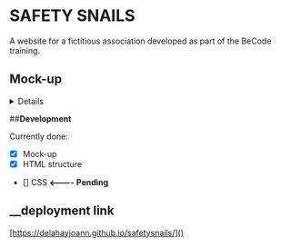 # __SAFETY SNAILS__

A website for a fictitious association developed as part of the BeCode training.

## __Mock-up__

<details>
  <p><strong>made on Figma</strong></p>
  <img src="https://cdn.discordapp.com/attachments/745527718048694292/751416473947340841/unknown.png">
</details>

##__Development__

Currently done:
- [X] Mock-up
- [X] HTML structure
- []  CSS __<---- Pending__

## __deployment link

[https://delahayjoann.github.io/safetysnails/]()
